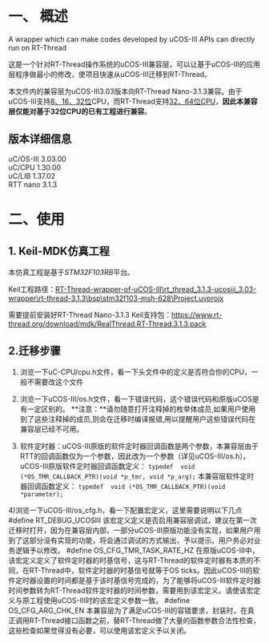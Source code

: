 # 一、 概述
A wrapper which can make codes developed by uCOS-III APIs can directly run on RT-Thread

这是一个针对RT-Thread操作系统的uCOS-III兼容层，可以让基于uCOS-III的应用层程序做最小的修改，使项目快速从uCOS-III迁移到RT-Thread。

本文件内的兼容层为uCOS-III3.03版本向RT-Thread Nano-3.1.3兼容。由于uCOS-III支持<u>8、16、32位</u>CPU，而RT-Thread支持<u>32、64位CPU</u>，**因此本兼容层仅能对基于32位CPU的已有工程进行兼容**。


## 版本详细信息
uC/OS-III        3.03.00 </br>
uC/CPU          1.30.00 </br>
uC/LIB            1.37.02 </br>
RTT nano       3.1.3  </br>

# 二、使用

## 1. Keil-MDK仿真工程
本仿真工程是基于*STM32F103RB*平台。

Keil工程路径：<u>RT-Thread-wrapper-of-uCOS-III\rt_thread_3.1.3-ucosiii_3.03-wrapper\rt-thread-3.1.3\bsp\stm32f103-msh-628\Project.uvprojx</u>

需要提前安装好RT-Thread Nano-3.1.3 Keil支持包：https://www.rt-thread.org/download/mdk/RealThread.RT-Thread.3.1.3.pack

## 2.迁移步骤
1) 浏览一下uC-CPU/cpu.h文件，看一下头文件中的定义是否符合你的CPU，一般不需要改这个文件

2) 浏览一下uCOS-III/os.h文件，看一下错误代码，这个错误代码和原版uCOS是有一定区别的。
**注意：**请勿随意打开注释掉的枚举体成员,如果用户使用到了这些注释掉的成员,则会在迁移时编译报错,用以提醒用户这些错误代码在兼容层已经不可用。

3) 软件定时器：uCOS-III原版的软件定时器回调函数是两个参数，本兼容层由于RTT的回调函数仅为一个参数，因此改为一个参数（详见uCOS-III/os.h）。
uCOS-III原版软件定时器回调函数定义：
`typedef  void  (*OS_TMR_CALLBACK_PTR)(void *p_tmr, void *p_arg);`
本兼容层软件定时器回调函数定义：
`typedef  void (*OS_TMR_CALLBACK_PTR)(void *parameter);`

4)浏览一下uCOS-III/os_cfg.h，看一下配置宏定义，这里需要说明以下几点
	#define  RT_DEBUG_UCOSIII 
    该宏定义定义是否启用兼容层调试，建议在第一次迁移时打开，因为在兼容层内部，一部分uCOS-III原版功能没有实现，如果用户用到了这部分没有实现的功能，将会通过调试的方式输出，予以提示。用户务必对业务逻辑予以修改。
    #define  OS_CFG_TMR_TASK_RATE_HZ
    在原版uCOS-III中，该宏定义定义了软件定时器的时基信号，这与RT-Thread的软件定时器有本质的不同，在RT-Thread中，软件定时器的时基信号就等于OS ticks。因此uCOS-III的软件定时器设置的时间都是基于该时基信号完成的，为了能够将uCOS-III软件定时器时间参数转为RT-Thread软件定时器的时间参数，需要用到该宏定义。请使该宏定义与原工程使用uCOS-III时的该宏定义参数一致。
    #define  OS_CFG_ARG_CHK_EN
    本兼容层为了满足uCOS-III的容错要求，封装时，在真正调用RT-Thread接口函数之前，替RT-Thread做了大量的函数参数合法性检查，这些检查如果觉得没有必要，可以使用该宏定义予以关闭。

